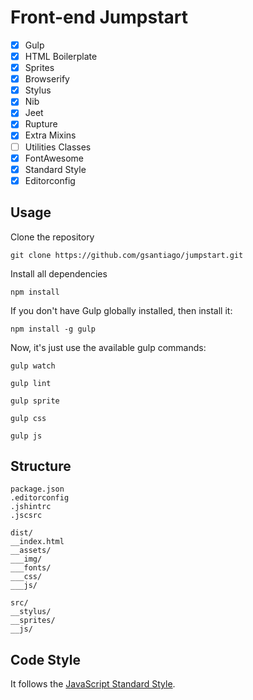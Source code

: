 # Front-end Jumpstart

* [X] Gulp
* [X] HTML Boilerplate
* [X] Sprites
* [X] Browserify
* [X] Stylus
* [X] Nib
* [X] Jeet
* [X] Rupture
* [X] Extra Mixins
* [ ] Utilities Classes
* [X] FontAwesome
* [X] Standard Style
* [X] Editorconfig

## Usage

Clone the repository

```git clone https://github.com/gsantiago/jumpstart.git```

Install all dependencies

```npm install```

If you don't have Gulp globally installed, then install it:

```npm install -g gulp```

Now, it's just use the available gulp commands:

```gulp watch```

```gulp lint```

```gulp sprite```

```gulp css```

```gulp js```

## Structure

```
package.json
.editorconfig
.jshintrc
.jscsrc

dist/
__index.html
__assets/
___img/
___fonts/
___css/
___js/

src/
__stylus/
__sprites/
__js/
```

## Code Style

It follows the [JavaScript Standard Style](https://github.com/feross/standard).